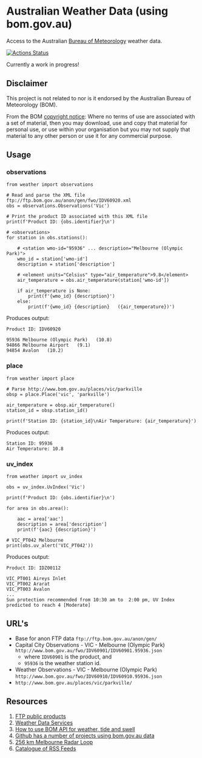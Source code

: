# Australian Weather Data (using bom.gov.au)
Access to the Australian [Bureau of Meteorology](https://bom.gov.au/) weather data.

[![Actions Status](https://github.com/tonyallan/weather-au/workflows/weather-au-build/badge.svg)](https://github.com/tonyallan/weather-au/actions)

Currently a work in progress!

## Disclaimer

This project is not related to nor is it endorsed by the Australian Bureau of Meteorology (BOM). 

From the BOM [copyright notice](http://reg.bom.gov.au/other/copyright.shtml): Where no terms of use are associated with a set of material, then you may download, use and copy that material for personal use, or use within your organisation but you may not supply that material to any other person or use it for any commercial purpose.

## Usage

### observations

```python3
from weather import observations

# Read and parse the XML file ftp://ftp.bom.gov.au/anon/gen/fwo/IDV60920.xml
obs = observations.Observations('Vic')

# Print the product ID associated with this XML file
print(f'Product ID: {obs.identifier}\n')

# <observations>
for station in obs.stations():

    # <station wmo-id="95936" ... description="Melbourne (Olympic Park)">
    wmo_id = station['wmo-id']                                  
    description = station['description']

    # <element units="Celsius" type="air_temperature">9.8</element>
    air_temperature = obs.air_temperature(station['wmo-id'])

    if air_temperature is None:
        print(f'{wmo_id} {description}')
    else:
        print(f'{wmo_id} {description}   ({air_temperature})')
```

Produces output:
```
Product ID: IDV60920

95936 Melbourne (Olympic Park)   (10.8)
94866 Melbourne Airport   (9.1)
94854 Avalon   (10.2)
```

### place

```python3
from weather import place

# Parse http://www.bom.gov.au/places/vic/parkville
obsp = place.Place('vic', 'parkville')

air_temperature = obsp.air_temperature()
station_id = obsp.station_id()

print(f'Station ID: {station_id}\nAir Temperature: {air_temperature}')
```

Produces output:
```
Station ID: 95936
Air Temperature: 10.8
```

### uv_index

```python3
from weather import uv_index

obs = uv_index.UvIndex('Vic')

print(f'Product ID: {obs.identifier}\n')

for area in obs.area():

    aac = area['aac']                                  
    description = area['description']
    print(f'{aac} {description}')

# VIC_PT042 Melbourne
print(obs.uv_alert('VIC_PT042'))
```

Produces output:
```
Product ID: IDZ00112

VIC_PT001 Aireys Inlet
VIC_PT002 Ararat
VIC_PT003 Avalon
...
Sun protection recommended from 10:30 am to  2:00 pm, UV Index predicted to reach 4 [Moderate]
```

## URL's

- Base for anon FTP data `ftp://ftp.bom.gov.au/anon/gen/`
- Capital City Observations - VIC - Melbourne (Olympic Park) `http://www.bom.gov.au/fwo/IDV60901/IDV60901.95936.json`
  - where `IDV60901` is the product, and
  - `95936` is the weather station id.
- Weather Observations - VIC - Melbourne (Olympic Park) `http://www.bom.gov.au/fwo/IDV60910/IDV60910.95936.json`
- `http://www.bom.gov.au/places/vic/parkville/`

## Resources

1. [FTP public products](http://www.bom.gov.au/catalogue/anon-ftp.shtml)
1. [Weather Data Services](http://www.bom.gov.au/catalogue/data-feeds.shtml)
1. [How to use BOM API for weather, tide and swell](https://stackoverflow.com/questions/39534018/how-to-use-bom-api-for-weather-tide-and-swell)
1. [Github has a number of projects using bom.gov.au data](https://github.com/search?q=bom.gov.au)
1. [256 km Melbourne Radar Loop](http://www.bom.gov.au/products/IDR022.loop.shtml)
1. [Catalogue of RSS Feeds](http://www.bom.gov.au/rss/)

